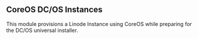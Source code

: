 ## CoreOS DC/OS Instances

This module provisions a Linode Instance using CoreOS while preparing for the DC/OS universal installer.
